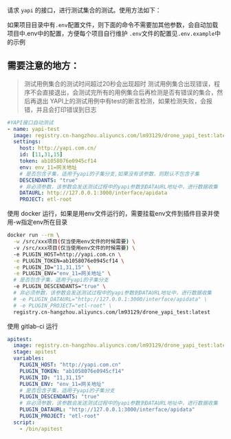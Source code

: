 请求 `yapi` 的接口，进行测试集合的测试。使用方法如下：

如果项目目录中有`.env`配置文件，则下面的命令不需要加其他参数，会自动加载项目中.env中的配置，方便每个项目自行维护
`.env`文件的配置见`.env.example`中的示例

## 需要注意的地方：
> 测试用例集合的测试时间超过20秒会出现超时
> 测试用例集合出现错误，程序不会直接退出，会测试完所有的用例集合后再检测是否有错误的集合，然后再退出
> YAPI上的测试用例中有test的断言检测，如果检测失败，会报错，并且会打印错误到日志

```yaml
#YAPI接口自动测试
- name: yapi-test
  image: registry.cn-hangzhou.aliyuncs.com/lm93129/drone_yapi_test:latest
  settings:
    host: http://yapi.com.cn/
    id: [11,31,15]
    token: ab1058076e0945cf14
    env: env_11=网关地址
    # 是否包含子集，适用于yapi的子集分支,如果没有该参数，则默认不包含子集
    DESCENDANTS: "true"
    # 非必须参数，该参数会发送测试过程中的yapi参数到DATAURL地址中，进行数据收集
    DATAURL: http://127.0.0.1:3000/interface/apidata
    PROJECT: etl-root
```

使用 docker 运行，如果是用env文件运行的，需要挂载env文件到插件目录并使用-w指定env所在目录

```bash
docker run --rm \
  -w /src/xxx项目(仅当使用env文件的时候需要) \
  -v /src/xxx项目(仅当使用env文件的时候需要) \
  -e PLUGIN_HOST=http://yapi.com.cn \
  -e PLUGIN_TOKEN=ab1058076e0945cf14 \
  -e PLUGIN_ID="11,31,15" \
  -e PLUGIN_ENV="env_11=网关地址" \
  # 是否包含子集，适用于yapi的子集分支
  -e PLUGIN_DESCENDANTS="true" \
  # 非必须参数，该参数会发送测试过程中的yapi参数到DATAURL地址中，进行数据收集
  # -e PLUGIN_DATAURL="http://127.0.0.1:3000/interface/apidata" \
  # -e PLUGIN_PROJECT="etl-root" \
  registry.cn-hangzhou.aliyuncs.com/lm93129/drone_yapi_test:latest
```

使用 gitlab-ci 运行

```yaml
apitest:
  image: registry.cn-hangzhou.aliyuncs.com/lm93129/drone_yapi_test:latest
  stage: apitest
  variables:
    PLUGIN_HOST: "http://yapi.com.cn"
    PLUGIN_TOKEN: "ab1058076e0945cf14"
    PLUGIN_ID: "11,31,15"
    PLUGIN_ENV: "env_11=网关地址"
    # 是否包含子集，适用于yapi的子集分支
    PLUGIN_DESCENDANTS: "true"
    # 非必须参数，该参数会发送测试过程中的yapi参数到DATAURL地址中，进行数据收集
    PLUGIN_DATAURL: "http://127.0.0.1:3000/interface/apidata"
    PLUGIN_PROJECT: "etl-root"
  script:
    - /bin/apitest
```

